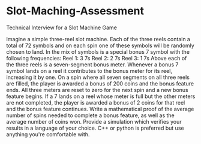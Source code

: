 # Slot-Maching-Assessment
Technical Interview for a Slot Machine Game

Imagine a simple three-reel slot machine. Each of the three reels contain a total of 72 symbols
and on each spin one of these symbols will be randomly chosen to land. In the mix of symbols is
a special bonus 7 symbol with the following frequencies:
Reel 1: 3 7s
Reel 2: 2 7s
Reel 3: 1 7s
Above each of the three reels is a seven-segment bonus meter. Whenever a bonus 7 symbol
lands on a reel it contributes to the bonus meter for its reel, increasing it by one. On a spin
where all seven segments on all three reels are filled, the player is awarded a bonus of 200 coins
and the bonus feature ends. All three meters are reset to zero for the next spin and a new
bonus feature begins. If a 7 lands on a reel whose meter is full but the other meters are not
completed, the player is awarded a bonus of 2 coins for that reel and the bonus feature
continues.
Write a mathematical proof of the average number of spins needed to complete a bonus
feature, as well as the average number of coins won. Provide a simulation which verifies your
results in a language of your choice. C++ or python is preferred but use anything you're
comfortable with.
